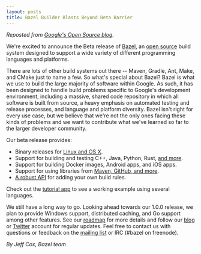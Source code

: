 ```yaml
---
layout: posts
title: Bazel Builder Blasts Beyond Beta Barrier
---
```


_Reposted from [Google's Open Source blog](http://google-opensource.blogspot.com/2015/09/building-build-system-bazel-reaches-beta.html)._

We're excited to announce the Beta release of [Bazel](http://bazel.io), an [open
source](https://github.com/bazelbuild/bazel) build system designed to support a
wide variety of different programming languages and platforms.

There are lots of other build systems out there -- Maven, Gradle, Ant, Make, and
CMake just to name a few. So what's special about Bazel? Bazel is what we use to
build the large majority of software within Google. As such, it has been
designed to handle build problems specific to Google's development environment,
including a massive, shared code repository in which all software is built from
source, a heavy emphasis on automated testing and release processes, and
language and platform diversity. Bazel isn't right for every use case, but we
believe that we're not the only ones facing these kinds of problems and we want
to contribute what we've learned so far to the larger developer community.

Our beta release provides:

* Binary releases for
  [Linux and OS X](https://github.com/bazelbuild/bazel/releases).
* Support for building and testing C++, Java, Python, Rust,
  [and more](http://bazel.io/docs/build-encyclopedia.html).
* Support for building Docker images, Android apps, and iOS apps.
* Support for using libraries from
  [Maven, GitHub, and more](http://bazel.io/docs/external.html).
* [A robust API](http://bazel.io/docs/skylark/index.html) for adding your own
  build rules.

Check out the [tutorial app](http://bazel.io/docs/tutorial/index.html) to see a
working example using several languages.

We still have a long way to go.  Looking ahead towards our 1.0.0 release, we
plan to provide Windows support, distributed caching, and Go support among other
features. See our [roadmap](http://bazel.io/roadmap.html) for more details
and follow our [blog](http://bazel.io/blog) or
[Twitter](https://twitter.com/bazelbuild) account for regular updates.  Feel
free to contact us with questions or feedback on the
[mailing list](https://groups.google.com/forum/#!forum/bazel-discuss) or IRC
(#bazel on freenode).

_By Jeff Cox, Bazel team_
